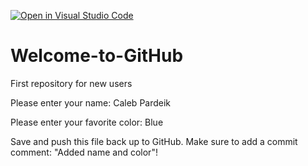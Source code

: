 [![Open in Visual Studio Code](https://classroom.github.com/assets/open-in-vscode-f059dc9a6f8d3a56e377f745f24479a46679e63a5d9fe6f495e02850cd0d8118.svg)](https://classroom.github.com/online_ide?assignment_repo_id=6786844&assignment_repo_type=AssignmentRepo)
# Welcome-to-GitHub
First repository for new users

Please enter your name: Caleb Pardeik

Please enter your favorite color: Blue

Save and push this file back up to GitHub. 
Make sure to add a commit comment: "Added name and color"!
